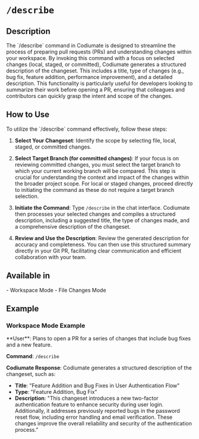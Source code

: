 # `/describe`

<h2>Description</h2>
The `/describe` command in Codiumate is designed to streamline the process of preparing pull requests (PRs) and understanding changes within your workspace. By invoking this command with a focus on selected changes (local, staged, or committed), Codiumate generates a structured description of the changeset. This includes a title, type of changes (e.g., bug fix, feature addition, performance improvement), and a detailed description. This functionality is particularly useful for developers looking to summarize their work before opening a PR, ensuring that colleagues and contributors can quickly grasp the intent and scope of the changes.

<h2>How to Use</h2>
To utilize the `/describe` command effectively, follow these steps:

1. **Select Your Changeset**: Identify the scope by selecting file, local, staged, or committed changes. 

2. **Select Target Branch (for committed changes)**: If your focus is on reviewing committed changes, you must select the target branch to which your current working branch will be compared. This step is crucial for understanding the context and impact of the changes within the broader project scope. For local or staged changes, proceed directly to initiating the command as these do not require a target branch selection.

3. **Initiate the Command**: Type `/describe` in the chat interface. Codiumate then processes your selected changes and compiles a structured description, including a suggested title, the type of changes made, and a comprehensive description of the changeset.

4. **Review and Use the Description**: Review the generated description for accuracy and completeness. You can then use this structured summary directly in your Git PR, facilitating clear communication and efficient collaboration with your team.

<h2>Available in</h2>
- Workspace Mode
- File Changes Mode

<h2>Example</h2>

<h3>Workspace Mode Example</h3>
**User**: Plans to open a PR for a series of changes that include bug fixes and a new feature.

**Command**: `/describe`

**Codiumate Response**: Codiumate generates a structured description of the changeset, such as:

- **Title**: "Feature Addition and Bug Fixes in User Authentication Flow"
- **Type**: "Feature Addition, Bug Fix"
- **Description**: "This changeset introduces a new two-factor authentication feature to enhance security during user login. Additionally, it addresses previously reported bugs in the password reset flow, including error handling and email verification. These changes improve the overall reliability and security of the authentication process."

